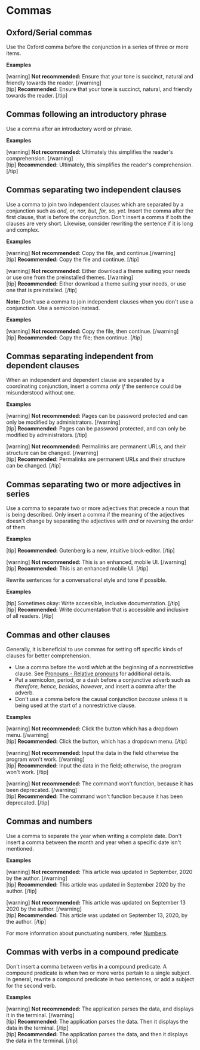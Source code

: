 # Commas

## Oxford/Serial commas

Use the Oxford comma before the conjunction in a series of three or more items.

**Examples**

[warning] **Not recommended:** Ensure that your tone is succinct, natural and friendly towards the reader. [/warning]  
[tip] **Recommended:** Ensure that your tone is succinct, natural, and friendly towards the reader. [/tip]

## Commas following an introductory phrase

Use a comma after an introductory word or phrase.

**Examples**

[warning] **Not recommended:** Ultimately this simplifies the reader's comprehension. [/warning]  
[tip] **Recommended:** Ultimately, this simplifies the reader's comprehension. [/tip]

## Commas separating two independent clauses

Use a comma to join two independent clauses which are separated by a conjunction such as *and, or, nor, but, for, so, yet.* Insert the comma after the first clause, that is before the conjunction. Don't insert a comma if both the clauses are very short. Likewise, consider rewriting the sentence if it is long and complex.

**Examples**

[warning] **Not recommended:** Copy the file, and continue.[/warning]  
[tip] **Recommended:** Copy the file and continue. [/tip]

[warning] **Not recommended:** Either download a theme suiting your needs or use one from the preinstalled themes. [/warning]  
[tip] **Recommended:** Either download a theme suiting your needs, or use one that is preinstalled. [/tip]

**Note:** Don't use a comma to join independent clauses when you don't use a conjunction. Use a semicolon instead.

**Examples**

[warning] **Not recommended:** Copy the file, then continue. [/warning]  
[tip] **Recommended:** Copy the file; then continue. [/tip]

## Commas separating independent from dependent clauses

When an independent and dependent clause are separated by a coordinating conjunction, insert a comma *only if* the sentence could be misunderstood without one.

**Examples**

[warning] **Not recommended:** Pages can be password protected and can only be modified by administrators. [/warning]  
[tip] **Recommended:** Pages can be password protected, and can only be modified by administrators. [/tip]

[warning] **Not recommended:** Permalinks are permanent URLs, and their structure can be changed. [/warning]  
[tip] **Recommended:** Permalinks are permanent URLs and their structure can be changed. [/tip]

## Commas separating two or more adjectives in series

Use a comma to separate two or more adjectives that precede a noun that is being described. Only insert a comma if the meaning of the adjectives doesn't change by separating the adjectives with *and* or reversing the order of them.

**Examples**

[tip] **Recommended:** Gutenberg is a new, intuitive block-editor. [/tip]  

[warning] **Not recommended:** This is an enhanced, mobile UI. [/warning]  
[tip] **Recommended:** This is an enhanced mobile UI. [/tip]  

Rewrite sentences for a conversational style and tone if possible.

**Examples**

[tip] Sometimes okay: Write accessible, inclusive documentation. [/tip]  
[tip] **Recommended:** Write documentation that is accessible and inclusive of all readers. [/tip]  

## Commas and other clauses

Generally, it is beneficial to use commas for setting off specific kinds of clauses for better comprehension.
- Use a comma before the word *which* at the beginning of a nonrestrictive clause. See [Pronouns - Relative pronouns]() for additional details.
- Put a semicolon, period, or a dash before a conjunctive adverb such as *therefore, hence, besides, however*, and insert a comma after the adverb.
- Don't use a comma before the causal conjunction *because* unless it is being used at the start of a nonrestrictive clause.

**Examples**

[warning] **Not recommended:** Click the button which has a dropdown menu. [/warning]  
[tip] **Recommended:** Click the button, which has a dropdown menu. [/tip]  

[warning] **Not recommended:** Input the data in the field otherwise the program won't work. [/warning]  
[tip] **Recommended:** Input the data in the field; otherwise, the program won't work. [/tip]  

[warning] **Not recommended:** The command won't function, because it has been deprecated. [/warning]  
[tip] **Recommended:** The command won't function because it has been deprecated. [/tip]  

## Commas and numbers

Use a comma to separate the year when writing a complete date. Don't insert a comma between the month and year when a specific date isn't mentioned.

**Examples**

[warning] **Not recommended:** This article was updated in September, 2020 by the author. [/warning]  
[tip] **Recommended:** This article was updated in September 2020 by the author.  [/tip]  

[warning] **Not recommended:** This article was updated on September 13 2020 by the author. [/warning]  
[tip] **Recommended:** This article was updated on September 13, 2020, by the author.  [/tip]  

For more information about punctuating numbers, refer [Numbers]().

## Commas with verbs in a compound predicate

Don't insert a comma between verbs in a compound predicate. A compound predicate is when two or more verbs pertain to a single subject.
In general, rewrite a compound predicate in two sentences, or add a subject for the second verb.

**Examples**

[warning] **Not recommended:** The application parses the data, and displays it in the terminal. [/warning]  
[tip] **Recommended:** The application parses the data. Then it displays the data in the terminal. [/tip]  
[tip] **Recommended:** The application parses the data, and then it displays the data in the terminal. [/tip]  
